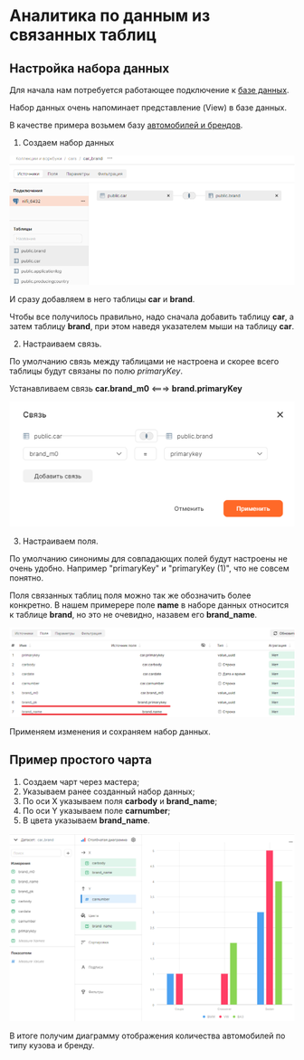 # Аналитика по данным из связанных таблиц

## Настройка набора данных

Для начала нам потребуется работающее подключение к [базе данных](Подключение%20БД%20PostgreSQL%20к%20DataLens.md).

Набор данных очень напоминает представление (View) в базе данных.

В качестве примера возьмем базу [автомобилей и брендов](../../DataSampleAirlines).

1. Создаем набор данных

![Новый набор данных](image/dataset_new.png)

И сразу добавляем в него таблицы **car** и **brand**.

Чтобы все получилось правильно, надо сначала добавить таблицу **car**, а затем таблицу **brand**, при этом наведя указателем мыши на таблицу **car**.

2. Настраиваем связь.

По умолчанию связь между таблицами не настроена и скорее всего таблицы будут связаны по полю *primaryKey*.

Устанавливаем связь **car.brand_m0** <===> **brand.primaryKey**

![Настройка связи между таблицами](image/dataset_link_new.png)

3. Настраиваем поля.

По умолчанию синонимы для совпадающих полей будут настроены не очень удобно. Например "primaryKey" и "primaryKey (1)", что не совсем понятно. 

Поля связанных таблиц поля можно так же обозначить более конкретно. В нашем примерере поле **name** в наборе данных относится к таблице **brand**, но это не очевидно, назавем его **brand_name**.

![Настройка полей набора данных](image/dataset_fields.png)

Применяем изменения и сохраняем набор данных.

## Пример простого чарта

1. Создаем чарт через мастера;
2. Указываем ранее созданный набор данных;
3. По оси X указываем поля **carbody** и **brand_name**;
4. По оси Y указываем поле **carnumber**;
5. В цвета указываем **brand_name**.

![Пример чарта](image/chart_sample.png)

В итоге получим диаграмму отображения количества автомобилей по типу кузова и бренду.